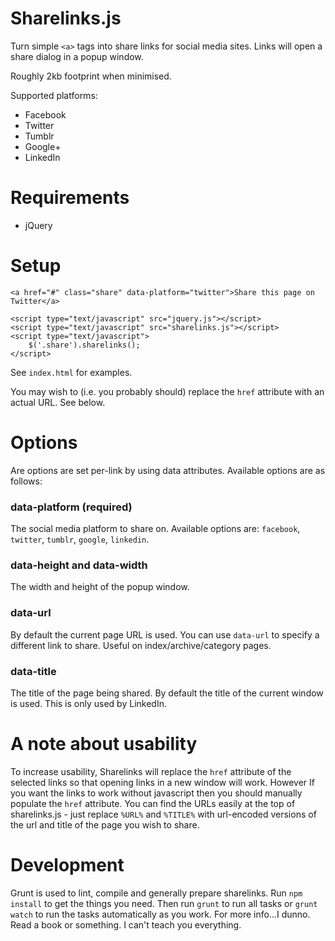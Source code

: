 
# Sharelinks.js #

Turn simple `<a>` tags into share links for social media sites. Links will open a share dialog in a popup window.

Roughly 2kb footprint when minimised.

Supported platforms:

 * Facebook
 * Twitter
 * Tumblr
 * Google+
 * LinkedIn

# Requirements #

 * jQuery


# Setup #

    <a href="#" class="share" data-platform="twitter">Share this page on Twitter</a>

    <script type="text/javascript" src="jquery.js"></script>
    <script type="text/javascript" src="sharelinks.js"></script>
    <script type="text/javascript">
		$('.share').sharelinks();
    </script>

See `index.html` for examples.

You may wish to (i.e. you probably should) replace the `href` attribute with an actual URL. See below.

# Options #

Are options are set per-link by using data attributes. Available options are as follows:

### data-platform (required) ###

The social media platform to share on. Available options are: `facebook`, `twitter`, `tumblr`, `google`, `linkedin`.

### data-height and data-width ###

The width and height of the popup window.

### data-url ###

By default the current page URL is used. You can use `data-url` to specify a different link to share. Useful on index/archive/category pages.

### data-title ###

The title of the page being shared. By default the title of the current window is used. This is only used by LinkedIn.


# A note about usability #

To increase usability, Sharelinks will replace the `href` attribute of the selected links so that opening links in a new window will work. However If you want the links to work without javascript then you should manually populate the `href` attribute. You can find the URLs easily at the top of sharelinks.js - just replace `%URL%` and `%TITLE%` with url-encoded versions of the url and title of the page you wish to share.


# Development #

Grunt is used to lint, compile and generally prepare sharelinks. Run `npm install` to get the things you need. Then run `grunt` to run all tasks or `grunt watch` to run the tasks automatically as you work. For more info...I dunno. Read a book or something. I can't teach you everything.
